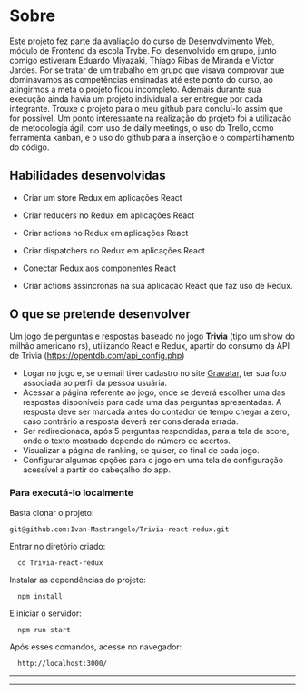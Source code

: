# Sobre
Este projeto fez parte da avaliação do curso de Desenvolvimento Web, módulo de Frontend da escola Trybe. Foi desenvolvido em grupo, junto comigo estiveram Eduardo Miyazaki, Thiago Ribas de Miranda e Victor Jardes. Por se tratar de um trabalho em grupo que visava comprovar que dominavamos as competências ensinadas até este ponto do curso, ao atingirmos a meta o projeto ficou incompleto. Ademais durante sua execução ainda havia um projeto individual a ser entregue por cada integrante. Trouxe o projeto para o meu github para concluí-lo assim que for possível. Um ponto interessante na realização do projeto foi a utilização de metodologia ágil, com uso de daily meetings, o uso do Trello, como ferramenta kanban, e o uso do github para a inserção e o compartilhamento do código.

## Habilidades desenvolvidas

  - Criar um store Redux em aplicações React

  - Criar reducers no Redux em aplicações React

  - Criar actions no Redux em aplicações React

  - Criar dispatchers no Redux em aplicações React

  - Conectar Redux aos componentes React

  - Criar actions assíncronas na sua aplicação React que faz uso de Redux.

## O que se pretende desenvolver

Um jogo de perguntas e respostas baseado no jogo **Trivia** (tipo um show do milhão americano rs), utilizando React e Redux, apartir do consumo da API de Trivia (https://opentdb.com/api_config.php)

  - Logar no jogo e, se o email tiver cadastro no site [Gravatar](https://pt.gravatar.com/), ter sua foto associada ao perfil da pessoa usuária.
  - Acessar a página referente ao jogo, onde se deverá escolher uma das respostas disponíveis para cada uma das perguntas apresentadas. A resposta deve ser marcada antes do contador de tempo chegar a zero, caso contrário a resposta deverá ser considerada errada.
  - Ser redirecionada, após 5 perguntas respondidas, para a tela de score, onde o texto mostrado depende do número de acertos.
  - Visualizar a página de ranking, se quiser, ao final de cada jogo.
  - Configurar algumas opções para o jogo em uma tela de configuração acessível a partir do cabeçalho do app.

### Para executá-lo localmente

Basta clonar o projeto:
```
git@github.com:Ivan-Mastrangelo/Trivia-react-redux.git
```
Entrar no diretório criado:
```
  cd Trivia-react-redux
  ```
Instalar as dependências do projeto:
```
  npm install
  ```
E iniciar o servidor:
```
  npm run start
  ```
Após esses comandos, acesse no navegador:
```
  http://localhost:3000/
  ```
---

---

